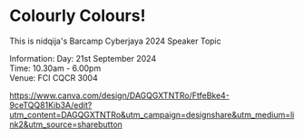 # Colourly Colours!


This is nidqija's Barcamp Cyberjaya 2024 Speaker Topic

Information: <Lbr>
Day: 21st September 2024 <br>
Time: 10.30am - 6.00pm <br>
Venue: FCI CQCR 3004

https://www.canva.com/design/DAGQGXTNTRo/FtfeBke4-9ceTQQ81Kib3A/edit?utm_content=DAGQGXTNTRo&utm_campaign=designshare&utm_medium=link2&utm_source=sharebutton
